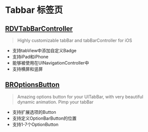 # Tabbar 标签页

## [RDVTabBarController](https://github.com/robbdimitrov/RDVTabBarController)

> Highly customizable tabBar and tabBarController for iOS

* 支持tabView中添加自定义Badge
* 支持iPad和iPhone
* 能够被使用在UINavigationController中
* 支持横屏和竖屏

## [BROptionsButton](https://github.com/BasheerSience/BROptionsButton)

> Amazing options button for your UITabBar, with very beautiful dynamic animation. Pimp your tabBar

* 支持扩展选项的Button
* 支持定义OptionBarButton的位置
* 支持1-7个OptionButton

